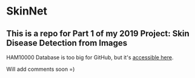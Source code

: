 # SkinNet
## This is a repo for Part 1 of my 2019 Project: Skin Disease Detection from Images

HAM10000 Database is too big for GitHub, but it's [accessible here](https://dataverse.harvard.edu/dataset.xhtml?persistentId=doi:10.7910/DVN/DBW86T).

Will add comments soon =)
